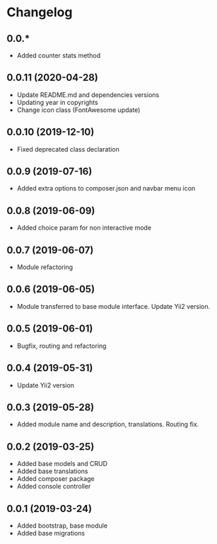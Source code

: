 Changelog
=========

## 0.0.*
 * Added counter stats method
 
## 0.0.11 (2020-04-28)
 * Update README.md and dependencies versions
 * Updating year in copyrights
 * Change icon class (FontAwesome update)
 
## 0.0.10 (2019-12-10)
 * Fixed deprecated class declaration

## 0.0.9 (2019-07-16)
 * Added extra options to composer.json and navbar menu icon

## 0.0.8 (2019-06-09)
 * Added choice param for non interactive mode

## 0.0.7 (2019-06-07)
 * Module refactoring

## 0.0.6 (2019-06-05)
 * Module transferred to base module interface. Update Yii2 version.

## 0.0.5 (2019-06-01)
 * Bugfix, routing and refactoring
 
## 0.0.4 (2019-05-31)
 * Update Yii2 version

## 0.0.3 (2019-05-28)
 * Added module name and description, translations. Routing fix.
 
## 0.0.2 (2019-03-25)
 * Added base models and CRUD
 * Added base translations
 * Added composer package
 * Added console controller
 
## 0.0.1 (2019-03-24)
 * Added bootstrap, base module
 * Added base migrations